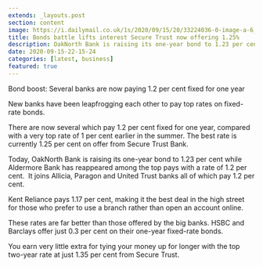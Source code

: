 ```yaml
---
extends: _layouts.post
section: content
image: https://i.dailymail.co.uk/1s/2020/09/15/20/33224036-0-image-a-6_1600199573126.jpg 
title: Bonds battle lifts interest Secure Trust now offering 1.25% 
description: OakNorth Bank is raising its one-year bond to 1.23 per cent while Aldermore Bank has reappeared among the top pays with a rate of 1.2 per cent joining Allicia, Paragon and United Trust. 
date: 2020-09-15-22-15-24 
categories: [latest, business] 
featured: true 
--- 
```

Bond boost: Several banks are now paying 1.2 per cent fixed for one year

New banks have been leapfrogging each other to pay top rates on fixed-rate bonds.

There are now several which pay 1.2 per cent fixed for one year, compared with a very top rate of 1 per cent earlier in the summer. The best rate is currently 1.25 per cent on offer from Secure Trust Bank.

Today, OakNorth Bank is raising its one-year bond to 1.23 per cent while Aldermore Bank has reappeared among the top pays with a rate of 1.2 per cent.  It joins Allicia, Paragon and United Trust banks all of which pay 1.2 per cent.

Kent Reliance pays 1.17 per cent, making it the best deal in the high street for those who prefer to use a branch rather than open an account online.

These rates are far better than those offered by the big banks. HSBC and Barclays offer just 0.3 per cent on their one-year fixed-rate bonds.

You earn very little extra for tying your money up for longer with the top two-year rate at just 1.35 per cent from Secure Trust.

